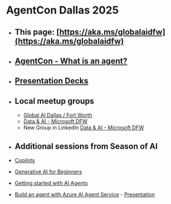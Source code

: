 # AgentCon Dallas 2025

- ## This page: [https://aka.ms/globalaidfw](https://aka.ms/globalaidfw)
- ## [AgentCon - What is an agent?](https://www.youtube.com/watch?v=4MUgq_rzjqo)
- ## [Presentation Decks](https://github.com/giorgiosaez/meetup-data-ai/tree/1fb3e099353fd55dddbfc35267749df3532302e2/20250627%20-%20AgentCon%20Dallas/Decks)
- ## Local meetup groups
  - [Global AI Dallas / Fort Worth](https://www.meetup.com/amrobotics/?eventOrigin=find_page)
  - [Data & AI - Microsoft DFW](https://www.meetup.com/data-ai-microsoft/)
  - New Group in LinkedIn [Data & AI - Microsoft DFW](https://www.linkedin.com/groups/14518026/)
  
- ## Additional sessions from Season of AI
-  [Copilots](https://github.com/microsoft/community-content/tree/main/SeasonOfAI-S2-Copilots)
-  [Generative AI for Beginners](https://aka.ms/genai-beginners)
- [Getting started with AI Agents](https://github.com/microsoft/aitour-copilot-studio-agents-and-experiences)
- [Build an agent with Azure AI Agent Service](https://workshop-ai-agents.globalaibootcamp.com/)  - [Presentation](https://github.com/giorgiosaez/meetup-data-ai/blob/main/20250318%20Global%20AI%20Boot%20camp/globalaibootcamp-ai-agents%20Markup.pdf)
